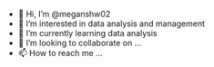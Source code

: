- 👋 Hi, I’m @meganshw02
- 👀 I’m interested in data analysis and management
- 🌱 I’m currently learning data analysis 
- 💞️ I’m looking to collaborate on ...
- 📫 How to reach me ...

<!---
meganshw02/meganshw02 is a ✨ special ✨ repository because its `README.md` (this file) appears on your GitHub profile.
You can click the Preview link to take a look at your changes.
--->
